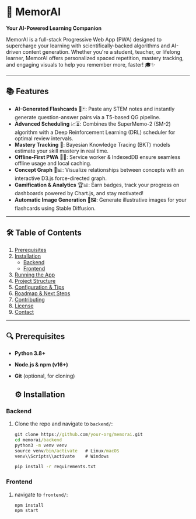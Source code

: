 # 🚀 MemorAI

**Your AI-Powered Learning Companion**

MemorAI is a full-stack Progressive Web App (PWA) designed to supercharge your learning with scientifically-backed algorithms and AI-driven content generation. Whether you're a student, teacher, or lifelong learner, MemorAI offers personalized spaced repetition, mastery tracking, and engaging visuals to help you remember more, faster! 🎓✨

---

## 📚 Features

- **AI-Generated Flashcards** 🤖🃏: Paste any STEM notes and instantly generate question-answer pairs via a T5-based QG pipeline.
- **Advanced Scheduling** 📈⏳: Combines the SuperMemo-2 (SM-2) algorithm with a Deep Reinforcement Learning (DRL) scheduler for optimal review intervals.
- **Mastery Tracking** 🎯: Bayesian Knowledge Tracing (BKT) models estimate your skill mastery in real time.
- **Offline-First PWA** 💾🌐: Service worker & IndexedDB ensure seamless offline usage and local caching.
- **Concept Graph** 🔗📊: Visualize relationships between concepts with an interactive D3.js force-directed graph.
- **Gamification & Analytics** 🏆📊: Earn badges, track your progress on dashboards powered by Chart.js, and stay motivated!
- **Automatic Image Generation** 🎨🖼️: Generate illustrative images for your flashcards using Stable Diffusion.

---

## 🛠️ Table of Contents

1. [Prerequisites](#-prerequisites)
2. [Installation](#-installation)
   - [Backend](#backend)
   - [Frontend](#frontend)
3. [Running the App](#-running-the-app)
4. [Project Structure](#-project-structure)
5. [Configuration & Tips](#-configuration--tips)
6. [Roadmap & Next Steps](#-roadmap--next-steps)
7. [Contributing](#-contributing)
8. [License](#-license)
9. [Contact](#-contact)

---

## 🔍 Prerequisites

- **Python 3.8+**
- **Node.js & npm (v16+)**
- **Git** (optional, for cloning)

  ## ⚙️ Installation

### Backend

1. Clone the repo and navigate to `backend/`:
   ```cmd
   git clone https://github.com/your-org/memorai.git
   cd memorai/backend
   python3 -m venv venv
   source venv/bin/activate   # Linux/macOS
   venv\\Scripts\\activate    # Windows

   pip install -r requirements.txt


### Frontend

1. navigate to `frontend/`:
   ```cmd
   npm install
   npm start
